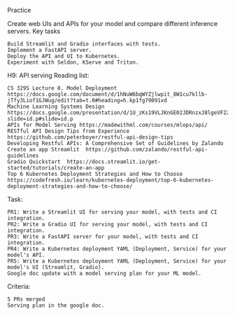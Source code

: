 Practice

Create web UIs and APIs for your model and compare different inference servers.
Key tasks

    Build Streamlit and Gradio interfaces with tests.
    Implement a FastAPI server.
    Deploy the API and UI to Kubernetes.
    Experiment with Seldon, KServe and Triton.

H9: API serving
Reading list:

    CS 329S Lecture 8. Model Deployment https://docs.google.com/document/d/1hNuW6bqWYZjlwpit_8W1cu7kllb-jTfy3Liof1GJWug/edit?tab=t.0#heading=h.kp1fg79091xd
    Machine Learning Systems Design https://docs.google.com/presentation/d/1U_zKs19VLJKnGE02JDRnzxJ8lgeVF22WSZ_GrA646fY/edit?slide=id.p#slide=id.p
    APIs for Model Serving https://madewithml.com/courses/mlops/api/
    RESTful API Design Tips from Experience https://github.com/peterboyer/restful-api-design-tips
    Developing Restful APIs: A Comprehensive Set of Guidelines by Zalando
    Create an app Streamlit  https://github.com/zalando/restful-api-guidelines
    Gradio Quickstart  https://docs.streamlit.io/get-started/tutorials/create-an-app
    Top 6 Kubernetes Deployment Strategies and How to Choose https://codefresh.io/learn/kubernetes-deployment/top-6-kubernetes-deployment-strategies-and-how-to-choose/

Task:

    PR1: Write a Streamlit UI for serving your model, with tests and CI integration.
    PR2: Write a Gradio UI for serving your model, with tests and CI integration.
    PR3: Write a FastAPI server for your model, with tests and CI integration.
    PR4: Write a Kubernetes deployment YAML (Deployment, Service) for your model's API.
    PR5: Write a Kubernetes deployment YAML (Deployment, Service) for your model's UI (Streamlit, Gradio).
    Google doc update with a model serving plan for your ML model.

Criteria:

    5 PRs merged
    Serving plan in the google doc.
